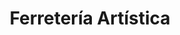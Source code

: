 ---
title: "Ferretería Artística"
url: /ciudad-autonoma-de-buenos-aires/ferreteria-artistica/
shop: Eisenwaren
---